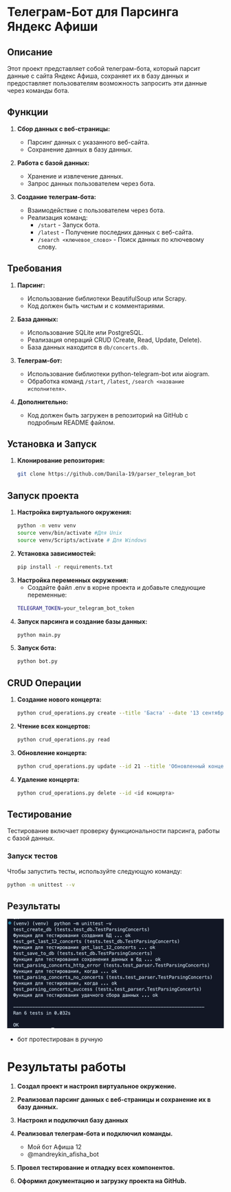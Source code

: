 # Телеграм-Бот для Парсинга Яндекc Афиши

## Описание

Этот проект представляет собой телеграм-бота, который парсит данные с сайта Яндекс Афиша, сохраняет их в базу данных и предоставляет пользователям возможность запросить эти данные через команды бота.

## Функции

1. **Сбор данных с веб-страницы:**
   - Парсинг данных с указанного веб-сайта.
   - Сохранение данных в базу данных.

2. **Работа с базой данных:**
   - Хранение и извлечение данных.
   - Запрос данных пользователем через бота.

3. **Создание телеграм-бота:**
   - Взаимодействие с пользователем через бота.
   - Реализация команд:
     - `/start` - Запуск бота.
     - `/latest` - Получение последних данных с веб-сайта.
     - `/search <ключевое_слово>` - Поиск данных по ключевому слову.

## Требования

1. **Парсинг:**
   - Использование библиотеки BeautifulSoup или Scrapy.
   - Код должен быть чистым и с комментариями.

2. **База данных:**
   - Использование SQLite или PostgreSQL.
   - Реализация операций CRUD (Create, Read, Update, Delete).
   - База данных находится в `db/concerts.db`.

3. **Телеграм-бот:**
   - Использование библиотеки python-telegram-bot или aiogram.
   - Обработка команд `/start`, `/latest`, `/search <название исполнителя>`.

4. **Дополнительно:**
   - Код должен быть загружен в репозиторий на GitHub с подробным README файлом.

## Установка и Запуск

1. **Клонирование репозитория:**
   ```bash
   git clone https://github.com/Danila-19/parser_telegram_bot

## Запуск проекта

1. **Настройка виртуального окружения:**
    ```bash
    python -m venv venv
    source venv/bin/activate #Для Unix
    source venv/Scripts/activate # Для Windows

2. **Установка зависимостей:**
    ```bash
    pip install -r requirements.txt

3. **Настройка переменных окружения:**
    - Создайте файл .env в корне проекта и добавьте следующие переменные:
    ```bash
    TELEGRAM_TOKEN=your_telegram_bot_token

4. **Запуск парсинга и создание базы данных:**
    ```bash
    python main.py

5. **Запуск бота:**
    ```bash
    python bot.py


## CRUD Операции

1. **Создание нового концерта:**
    ```bash
    python crud_operations.py create --title 'Баста' --date '13 сентября' --location 'VK Gipsy'

2. **Чтение всех концертов:**
    ```bash
    python crud_operations.py read

3. **Обновление концерта:**
    ```bash
    python crud_operations.py update --id 21 --title 'Обновленный концерт' --date '10 августа' --location 'Лужники'

4. **Удаление концерта:**
    ```bash
    python crud_operations.py delete --id <id концерта>


## Тестирование

Тестирование включает проверку функциональности парсинга, работы с базой данных.

### Запуск тестов

Чтобы запустить тесты, используйте следующую команду:

```bash
python -m unittest --v
```
## Результаты

![Тестирование](media/testing.png)

- бот протестирован в ручную

# Результаты работы

1. **Создал проект и настроил виртуальное окружение.**

2. **Реализовал парсинг данных с веб-страницы и сохранение их в базу данных.**

3. **Настроил и подключил базу данных**

4. **Реализовал телеграм-бота и подключил команды.**
    - Мой бот Афиша 12
    - @mandreykin_afisha_bot

5. **Провел тестирование и отладку всех компонентов.**

6. **Оформил документацию и загрузку проекта на GitHub.**

